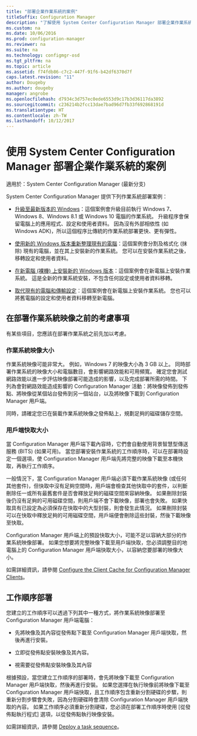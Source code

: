 ```yaml
---
title: "部署企業作業系統的案例"
titleSuffix: Configuration Manager
description: "了解使用 System Center Configuration Manager 部署企業作業系統的多種案例。"
ms.custom: na
ms.date: 10/06/2016
ms.prod: configuration-manager
ms.reviewer: na
ms.suite: na
ms.technology: configmgr-osd
ms.tgt_pltfrm: na
ms.topic: article
ms.assetid: f74fdb86-c7c2-447f-91f6-b42df6370d7f
caps.latest.revision: "11"
author: Dougeby
ms.author: dougeby
manager: angrobe
ms.openlocfilehash: d7934c3d757ec0ede6553d9c17b3d36117da3892
ms.sourcegitcommit: c236214b2fcc13dae7bad96d7fb33f692868191d
ms.translationtype: HT
ms.contentlocale: zh-TW
ms.lasthandoff: 10/12/2017
---
```

# <a name="scenarios-to-deploy-enterprise-operating-systems-with-system-center-configuration-manager"></a>使用 System Center Configuration Manager 部署企業作業系統的案例

適用於：System Center Configuration Manager (最新分支)

System Center Configuration Manager 提供下列作業系統部署案例：  

-   [升級至最新版本的 Windows](upgrade-windows-to-the-latest-version.md)：這個案例會升級目前執行 Windows 7、Windows 8、Windows 8.1 或 Windows 10 電腦的作業系統。 升級程序會保留電腦上的應用程式、設定和使用者資料。 因為沒有外部相依性 (如 Windows ADK)，所以這個程序比傳統的作業系統部署更快、更有彈性。  

-   [使用新的 Windows 版本重新整理現有的電腦](refresh-an-existing-computer-with-a-new-version-of-windows.md)：這個案例會分割及格式化 (抹除) 現有的電腦，並在其上安裝新的作業系統。 您可以在安裝作業系統之後，移轉設定和使用者資料。  

-   [在新電腦 (裸機) 上安裝新的 Windows 版本](install-new-windows-version-new-computer-bare-metal.md)：這個案例會在新電腦上安裝作業系統。 這是全新的作業系統安裝，不包含任何設定或使用者資料移轉。  

-   [取代現有的電腦和傳輸設定](replace-an-existing-computer-and-transfer-settings.md)：這個案例會在新電腦上安裝作業系統。 您也可以將舊電腦的設定和使用者資料移轉至新電腦。  

## <a name="things-to-consider-before-you-deploy-operating-system-images"></a>在部署作業系統映像之前的考慮事項  
 有某些項目，您應該在部署作業系統之前先加以考慮。  

### <a name="operating-system-image-size"></a>作業系統映像大小  
 作業系統映像可能非常大。 例如，Windows 7 的映像大小為 3 GB 以上。 同時部署作業系統的映像大小和電腦數目，會影響網路效能和可用頻寬。 確定您會測試網路效能以進一步評估映像部署可能造成的影響，以及完成部署所需的時間。 下列為會對網路效能造成影響的 Configuration Manager 活動：將映像發佈到發佈點、將映像從某個站台發佈到另一個站台，以及將映像下載到 Configuration Manager 用戶端。  

 同時，請確定您已在裝載作業系統映像之發佈點上，規劃足夠的磁碟儲存空間。  

### <a name="client-cache-size"></a>用戶端快取大小  
 當 Configuration Manager 用戶端下載內容時，它們會自動使用背景智慧型傳送服務 (BITS) (如果可用)。 當您部署安裝作業系統的工作順序時，可以在部署時設定一個選項，使 Configuration Manager 用戶端先將完整的映像下載至本機快取，再執行工作順序。  

 一般情況下，當 Configuration Manager 用戶端必須下載作業系統映像 (或任何其他套件)，但快取中沒有足夠空間時，用戶端會檢查其他快取中的套件，以判斷刪除任一或所有最舊套件是否會釋放足夠的磁碟空間來容納映像。 如果刪除封裝後仍沒有足夠的可用磁碟空間，則用戶端不會下載映像，部署也會失敗。 如果快取具有已設定為必須保存在快取中的大型封裝，則會發生此情況。 如果刪除封裝可以在快取中釋放足夠的可用磁碟空間，用戶端便會刪除這些封裝，然後下載映像至快取。  

 Configuration Manager 用戶端上的預設快取大小，可能不足以容納大部分的作業系統映像部署。 如果您想要將完整映像下載至用戶端快取，您必須調整目的地電腦上的 Configuration Manager 用戶端快取大小，以容納您要部署的映像大小。  

 如需詳細資訊，請參閱 [Configure the Client Cache for Configuration Manager Clients](../../core/clients/manage/manage-clients.md#BKMK_ClientCache)。  

## <a name="task-sequence-deployments"></a>工作順序部署  
 您建立的工作順序可以透過下列其中一種方式，將作業系統映像部署至 Configuration Manager 用戶端電腦：  

-   先將映像及其內容從發佈點下載至 Configuration Manager 用戶端快取，然後再進行安裝。  

-   立即從發佈點安裝映像及其內容。  

-   視需要從發佈點安裝映像及其內容  

 根據預設，當您建立工作順序的部署時，會先將映像下載至 Configuration Manager 用戶端快取，然後再進行安裝。 如果您選擇在執行映像前將映像下載至 Configuration Manager 用戶端快取，且工作順序包含重新分割硬碟的步驟，則重新分割步驟會失敗，因為分割硬碟時會清除 Configuration Manager 用戶端快取的內容。 如果工作順序必須重新分割硬碟，您必須在部署工作順序時使用 [從發佈點執行程式]   選項，以從發佈點執行映像安裝。  

 如需詳細資訊，請參閱 [Deploy a task sequence](manage-task-sequences-to-automate-tasks.md#BKMK_DeployTS)。  

